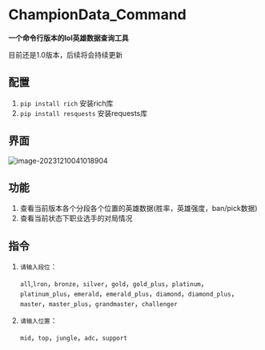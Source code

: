# ChampionData_Command
**一个命令行版本的lol英雄数据查询工具**

目前还是1.0版本，后续将会持续更新

## 配置

1. `pip install rich`	          安装rich库
2. `pip install resquests`       安装requests库

## 界面

![image-20231210041018904](http://cdn.yurooc.top/img/image-20231210041018904.png)

## 功能

1. 查看当前版本各个分段各个位置的英雄数据(胜率，英雄强度，ban/pick数据)
2. 查看当前状态下职业选手的对局情况

## 指令

1. `请输入段位`：

   `all`,`lron`，`bronze`，`silver`，`gold`，`gold_plus`，`platinum`，`platinum_plus`，`emerald`，`emerald_plus`，`diamond`，`diamond_plus`，`master`，`master_plus`，`grandmaster`，`challenger`

2. `请输入位置`：

   `mid`，`top`，`jungle`，`adc`，`support`